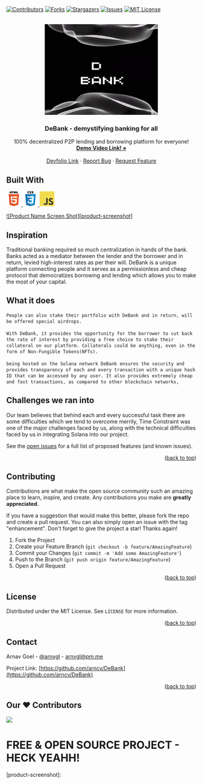 
<!-- PROJECT SHIELDS -->
<!--
*** I'm using markdown "reference style" links for readability.
*** Reference links are enclosed in brackets [ ] instead of parentheses ( ).
*** See the bottom of this document for the declaration of the reference variables
*** for contributors-url, forks-url, etc. This is an optional, concise syntax you may use.
*** https://www.markdownguide.org/basic-syntax/#reference-style-links
-->
[![Contributors][contributors-shield]][contributors-url]
[![Forks][forks-shield]][forks-url]
[![Stargazers][stars-shield]][stars-url]
[![Issues][issues-shield]][issues-url]
[![MIT License][license-shield]][license-url]




<!-- PROJECT LOGO -->
<br />
<div align="center">
  <a href="https://github.com/arncv/DeBank">
    <img src="https://github.com/arncv/DeBank/blob/main/DeBank.gif" alt="Logo" width="300" height="240">
  </a>

<h3 align="center">DeBank - demystifying banking for all</h3>

  <p align="center">
     100% decentralized P2P lending and borrowing platform for everyone!
    <br />
    <a href="https://youtu.be/VKB0Sj_1qzM"><strong>Demo Video Link! »</strong></a>
    <br />
    <br />
    <a href="https://devfolio.co/projects/debank-demystifying-banking-for-all-2e55">Devfolio Link</a>
    ·
    <a href="https://github.com/arncv/DeBank/issues">Report Bug</a>
    ·
    <a href="https://github.com/arncv/DeBank/issues">Request Feature</a>
  </p>
</div>





## Built With

<a href="https://www.w3.org/html/" target="_blank" rel="noreferrer"> <img src="https://raw.githubusercontent.com/devicons/devicon/master/icons/html5/html5-original-wordmark.svg" alt="html5" width="40" height="40"/>  </a> 
<a href="https://www.w3schools.com/css/" target="_blank" rel="noreferrer"> <img src="https://raw.githubusercontent.com/devicons/devicon/master/icons/css3/css3-original-wordmark.svg" alt="css3" width="40" height="40"/> </a> 
<a href="https://developer.mozilla.org/en-US/docs/Web/JavaScript" target="_blank" rel="noreferrer"> <img src="https://raw.githubusercontent.com/devicons/devicon/master/icons/javascript/javascript-original.svg" alt="javascript" width="40" height="40"/> </a>



[![Product Name Screen Shot][product-screenshot]](https://example.com)



## Inspiration
 Traditional banking required so much centralization in hands of the bank. Banks acted as a mediator between the lender and the borrower and in return, levied high-interest rates as per their will.  DeBank is a unique platform connecting people and it serves as a permissionless and cheap protocol that democratizes borrowing and lending which allows you to make the most of your capital.


 

## What it does

    People can also stake their portfolio with DeBank and in return, will be offered special airdrops.

    With DeBank, it provides the opportunity for the borrower to cut back the rate of interest by providing a free choice to stake their collateral on our platform. Collaterals could be anything, even in the form of Non-Fungible Tokens(NFTs).

    being hosted on the Solana network DeBank ensures the security and provides transparency of each and every transaction with a unique hash ID that can be accessed by any user. It also provides extremely cheap and fast transactions, as compared to other blockchain networks,
 



## Challenges we ran into
Our team believes that behind each and every successful task there are some difficulties which we tend to overcome merrily, Time Constraint was one of the major challenges faced by us, along with the technical difficulties faced by us in integrating Solana into our project.
 


See the [open issues](https://github.com/arncv/DeBank/issues) for a full list of proposed features (and known issues).

<p align="right">(<a href="#readme-top">back to top</a>)</p>



<!-- CONTRIBUTING -->
## Contributing

Contributions are what make the open source community such an amazing place to learn, inspire, and create. Any contributions you make are **greatly appreciated**.

If you have a suggestion that would make this better, please fork the repo and create a pull request. You can also simply open an issue with the tag "enhancement".
Don't forget to give the project a star! Thanks again!

1. Fork the Project
2. Create your Feature Branch (`git checkout -b feature/AmazingFeature`)
3. Commit your Changes (`git commit -m 'Add some AmazingFeature'`)
4. Push to the Branch (`git push origin feature/AmazingFeature`)
5. Open a Pull Request

<p align="right">(<a href="#readme-top">back to top</a>)</p>



<!-- LICENSE -->
## License

Distributed under the MIT License. See `LICENSE` for more information.

<p align="right">(<a href="#readme-top">back to top</a>)</p>



<!-- CONTACT -->
## Contact

Arnav Goel  - [@arnvgl](https://twitter.com/arnvgl) - arnvgl@pm.me

Project Link: [https://github.com/arncv/DeBank](https://github.com/arncv/DeBank)

<p align="right">(<a href="#readme-top">back to top</a>)</p>



## Our ♥️ Contributors

<a href="https://github.com/refinedev/refine/graphs/contributors">
  <img src="https://contrib.rocks/image?repo=arncv/DeBank" />
</a>








# FREE & OPEN SOURCE PROJECT - HECK YEAHH!


<!-- MARKDOWN LINKS & IMAGES -->
<!-- https://www.markdownguide.org/basic-syntax/#reference-style-links -->
[contributors-shield]: https://img.shields.io/github/contributors/arncv/DeBank.svg?style=for-the-badge
[contributors-url]: https://github.com/arncv/DeBank/graphs/contributors
[forks-shield]: https://img.shields.io/github/forks/arncv/DeBank.svg?style=for-the-badge
[forks-url]: https://github.com/arncv/DeBank/network/members
[stars-shield]: https://img.shields.io/github/stars/arncv/DeBank.svg?style=for-the-badge
[stars-url]:https://github.com/arncv/DeBank/stargazers
[issues-shield]: https://img.shields.io/github/issues/arncv/DeBank.svg?style=for-the-badge
[issues-url]: https://github.com/arncv/DeBank/issues
[license-shield]: https://img.shields.io/github/license/arncv/DeBank.svg?style=for-the-badge
[license-url]: https://github.com/arncv/DeBank/blob/master/LICENSE

[product-screenshot]: 

